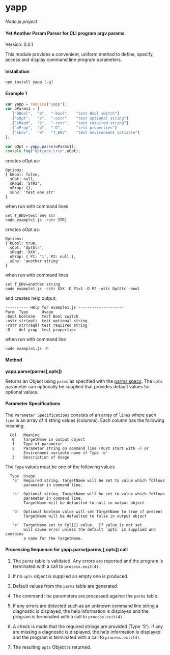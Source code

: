 yapp
====

_Node.js project_

#### Yet Another Param Parser for CLI program argv params ####

Version: 0.0.1

This module provides a convenient, uniform method to define, specify, access and
display command line program parameters.

#### Installation ####

```
npm install yapp [-g]
```

#### Example 1 ####


```javascript
var yapp = require("yapp");
var oParms1 = [
   ["bBool",  "b",  "-bool",   "test Bool switch"]
  ,["sOpt",   "s",  "-ostr",   "test optional string"]
  ,["sReqd",  "S",  "-rstr",   "test required string"]
  ,["oProp",  "p",  "-D",      "test properties"]
  ,["sEnv",   "e",  "T_ENV",   "test environment variable"]
];

var oOpt = yapp.parse(oParms1);
console.log("Options:\r\n",oOpt);
```
creates oOpt as:

```
Options:
{ bBool: false,
  sOpt: null,
  sReqd: 'STR1',
  oProp: {},
  sEnv: 'test env str'
}
```
when run with command lines

```
set T_ENV=test env str
node example1.js -rstr STR1
```

creates oOpt as:

```
Options:
{ bBool: true,
  sOpt: 'OptStr',
  sReqd: 'XXX',
  oProp: { P1: '1', P2: null },
  sEnv: 'another string'
}
```

when run with command lines

```
set T_ENV=another string
node example1.js -rstr XXX -D P1=1 -D P2 -ostr OptStr -bool
```

and creates help output:

```
---------- Help for example1.js --------------------
Parm  Type      Usage
-bool boolean   test Bool switch
-ostr str(opt)  test optional string
-rstr str(reqd) test required string
-D    def prop  test properties
```

when run with command line

```
node example1.js -h
```

#### Method ####

__yapp.parse(parms[,opts])__

Returns an Object using `parms` as specified with the [parms
specs](#parm_specs).  The `opts` parameter can optionally be supplied that
provides default values for optional values.

#### Parameter Specifications ####
<a name="parm_specs"></a>
The `Parameter Specifications` consists of an array of `lines` where each
`line` is an array of 4 string values (columns).  Each column has the following
meaning.

```
  Col   Meaning
   0    TargetName in output object
   1    Type of parameter
   2    Parameter string on command line (must start with -) or
        Environment variable name if Type 'e'
   3    Description of Usage
```

The `Type` values must be one of the following values

```
  Type  Usage
   'S'  Required string. TargetName will be set to value which follows
        parameter in command line.

   's'  Optional string. TargetName will be set to value which follows
        parameter in command line.
        TargetName will be defaulted to null in output object

   'b'  Optional boolean value will set TargetName to true if present
        TargetName will be defaulted to false in output object

   'e'  TargetName set to Col[2] value.  If value is not set
        will cause error unless the default `opts` is supplied and contains
        a name for the TargetName.
```
#### Processing Sequence for yapp.parse(parms,[,opts]) call ####

1. The `parms` table is validated.  Any errors are reported and the program is
terminated with a call to `process.exit(4)`.

2. If no `opts` object is supplied an empty one is produced.

3. Default values from the `parms` table are generated.

4. The command line parameters are processed against the `parms` table.

5. If any errors are detected such as an unknown command line string a
diagnostic is displayed, the help information is displayed and the program is
terminated with a call to `process.exit(4)`.

6. A check is made that the required strings are provided (Type 'S').  If any
are missing a diagnostic is displayed, the help information is displayed and
the program is terminated with a call to `process.exit(4)`.

7. The resulting `opts` Object is returned.

